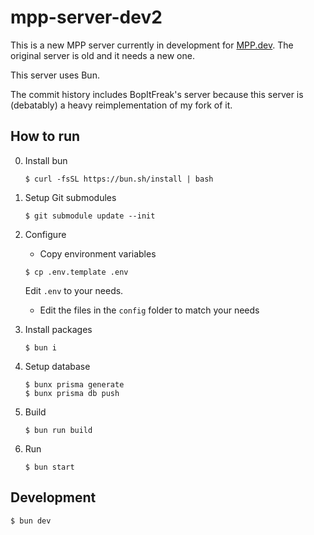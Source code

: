 # mpp-server-dev2

This is a new MPP server currently in development for [MPP.dev](https://www.multiplayerpiano.dev). The original server is old and it needs a new one.

This server uses Bun.

The commit history includes BopItFreak's server because this server is (debatably) a heavy reimplementation of my fork of it.

## How to run

0. Install bun

    ```
    $ curl -fsSL https://bun.sh/install | bash
    ```

1. Setup Git submodules

    ```
    $ git submodule update --init
    ```

2. Configure

    - Copy environment variables

    ```
    $ cp .env.template .env
    ```

    Edit `.env` to your needs.

    - Edit the files in the `config` folder to match your needs

3. Install packages

    ```
    $ bun i
    ```

4. Setup database

    ```
    $ bunx prisma generate
    $ bunx prisma db push
    ```

5. Build

    ```
    $ bun run build
    ```

6. Run

    ```
    $ bun start
    ```

## Development

```
$ bun dev
```
